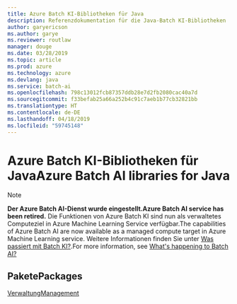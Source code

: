 ```yaml
---
title: Azure Batch KI-Bibliotheken für Java
description: Referenzdokumentation für die Java-Batch KI-Bibliotheken
author: garyericson
ms.author: garye
ms.reviewer: routlaw
manager: douge
ms.date: 03/28/2019
ms.topic: article
ms.prod: azure
ms.technology: azure
ms.devlang: java
ms.service: batch-ai
ms.openlocfilehash: 798c13012fcb87357ddb28e7d2fb2080cac40a7d
ms.sourcegitcommit: f33befab25a66a252b4c91c7aeb1b77cb32821bb
ms.translationtype: HT
ms.contentlocale: de-DE
ms.lasthandoff: 04/18/2019
ms.locfileid: "59745148"
---
```

# <a name="azure-batch-ai-libraries-for-java"></a><span data-ttu-id="91adc-103">Azure Batch KI-Bibliotheken für Java</span><span class="sxs-lookup"><span data-stu-id="91adc-103">Azure Batch AI libraries for Java</span></span>

>[!Note]
><span data-ttu-id="91adc-104">**Der Azure Batch AI-Dienst wurde eingestellt.**</span><span class="sxs-lookup"><span data-stu-id="91adc-104">**Azure Batch AI service has been retired.**</span></span> <span data-ttu-id="91adc-105">Die Funktionen von Azure Batch KI sind nun als verwaltetes Computeziel in Azure Machine Learning Service verfügbar.</span><span class="sxs-lookup"><span data-stu-id="91adc-105">The capabilities of Azure Batch AI are now available as a managed compute target in Azure Machine Learning service.</span></span> <span data-ttu-id="91adc-106">Weitere Informationen finden Sie unter [Was passiert mit Batch KI?](https://aka.ms/batchai-retirement).</span><span class="sxs-lookup"><span data-stu-id="91adc-106">For more information, see [What's happening to Batch AI?](https://aka.ms/batchai-retirement)</span></span>

## <a name="packages"></a><span data-ttu-id="91adc-107">Pakete</span><span class="sxs-lookup"><span data-stu-id="91adc-107">Packages</span></span>

[<span data-ttu-id="91adc-108">Verwaltung</span><span class="sxs-lookup"><span data-stu-id="91adc-108">Management</span></span>](/java/api/overview/azure/batchai/management)
